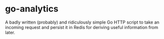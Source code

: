 go-analytics
============

A badly written (probably) and ridiculously simple Go HTTP script to take an incoming request and persist it in Redis for deriving useful information from later.
